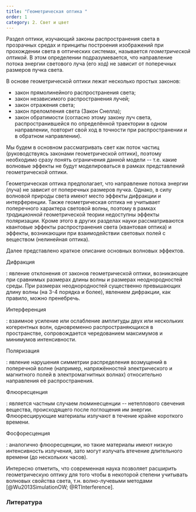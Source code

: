 ```yaml
---
title: "Геометрическая оптика "
order: 1
category: 2. Свет и цвет
---
```



Раздел оптики, изучающий законы распространения света в прозрачных
средах и принципы построения изображений при прохождении света в
оптических системах, называется *геометрической оптикой*. В этом
определении подразумевается, что направление потока энергии светового
луча (его ход) не зависит от поперечных размеров пучка света.

В основе геометрической оптики лежат несколько простых законов:

-   закон прямолинейного распространения света;
-   закон независимого распространения лучей;
-   закон отражения света;
-   закон преломления света (Закон Снелла);
-   закон обратимости (согласно этому закону луч света,
    распространившейся по определённой траектории в одном направлении,
    повторит свой ход в точности при распространении и в обратном
    направлении).

Мы будем в основном рассматривать свет как поток частиц (руководствуясь
законами геометрической оптики), поэтому необходимо сразу понять
ограничения данной модели -- т.е. какие волновые эффекты не будут
моделироваться в рамках представлений геометрической оптики.

Геометрическая оптика предполагает, что направление потока энергии
(луча) не зависит от поперечных размеров пучка. Однако, в силу волновой
природы света имеют место эффекты дифракции и интерференции. Также
геометрическая оптика не учитывает поперечного характера световой волны,
поэтому в рамках *традиционной* геометрической теории недоступны эффекты
поляризации. Кроме этого в других разделах науки рассматриваются
квантовые эффекты распространения света (квантовая оптика) и эффекты,
возникающии при взаимодействии световых полей с веществом (нелинейная
оптика).

Далее представлено краткое описание основных волновых эффектов.

Дифракция

: явление отклонения от законов геометрической оптики,
возникающее при сравнимых размерах длины волны и размерах
неоднородностей среды. При размерах неоднородностей существенно
превышающих длину волны (на 3-4 порядка и более), явлением дифракции,
как правило, можно пренебречь.

Интерференция 

: взаимное усиление или ослабление амплитуды двух или
нескольких когерентных волн, одновременно распространяющихся в
пространстве, сопровождается чередованием максимумов и минимумов
интенсивности.

Поляризация

: явление нарушения симметрии распределения возмущений в
поперечной волне (например, напряжённостей электрического и магнитного
полей в электромагнитных волнах) относительно направления её
распространения.

Флюоресценция

: является частным случаем люминесценции --
нетеплового свечения вещества, происходящего после поглощения им
энергии. Флюоресцирующие материалы излучают в течение крайне короткого времени.


Фосфоресценция

: аналогично флюоресценции, но такие материалы имеют низкую интенсивность излучения, зато 
 могут излучать втечение длительного времени (до нескольких часов).

Интересно отметить, что современная наука позволяет расширить
геометрическую оптику для того чтобы в некоторой степени учитывать 
волновых свойства света, т.н. волно-лучевыми методами
[@Wu2013SimulationOW; @RTInterference].

### Литература

